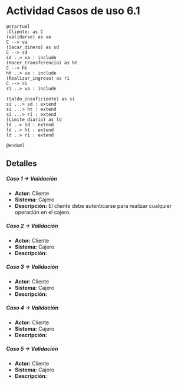 # Actividad Casos de uso 6.1

```
@startuml
:Cliente: as C
(validarse) as va
C --> va
(Sacar_dinero) as sd
C --> sd
sd ..> va : include
(Hacer_transferencia) as ht
C --> ht 
ht ..> va : include
(Realizar_ingreso) as ri
C --> ri
ri ..> va : include

(Saldo_insuficiente) as si
si ...> sd : extend
si ...> ht : extend
si ...> ri : extend
(Limite_diario) as ld
ld ..> sd : extend
ld ..> ht : extend
ld ..> ri : extend

@enduml
```

## Detalles

##### Caso 1 -> Validación 
- **Actor:** Cliente
- **Sistema:** Cajero
- **Descripción:** El cliente debe autenticarse para realizar cualquier operación en el cajero.

##### Caso 2 -> Validación 
- **Actor:** Cliente
- **Sistema:** Cajero
- **Descripción:**

##### Caso 3 -> Validación 
- **Actor:** Cliente
- **Sistema:** Cajero
- **Descripción:**

##### Caso 4 -> Validación 
- **Actor:** Cliente
- **Sistema:** Cajero
- **Descripción:**

##### Caso 5 -> Validación 
- **Actor:** Cliente
- **Sistema:** Cajero
- **Descripción:**
